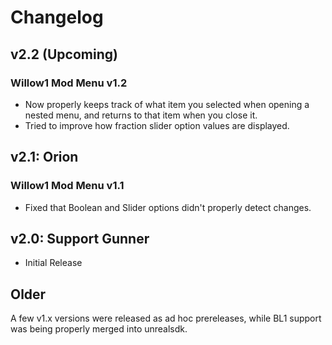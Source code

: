# Changelog

## v2.2 (Upcoming)
### Willow1 Mod Menu v1.2
- Now properly keeps track of what item you selected when opening a nested menu, and returns to that
  item when you close it.
- Tried to improve how fraction slider option values are displayed.

## v2.1: Orion
### Willow1 Mod Menu v1.1
- Fixed that Boolean and Slider options didn't properly detect changes.

## v2.0: Support Gunner
- Initial Release

## Older
A few v1.x versions were released as ad hoc prereleases, while BL1 support was being properly merged
into unrealsdk.
